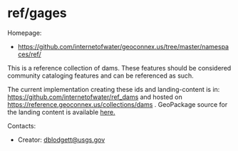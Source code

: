 ref/gages
===

Homepage:
* https://github.com/internetofwater/geoconnex.us/tree/master/namespaces/ref/

This is a reference collection of dams. These features should be considered community cataloging features and can be referenced as such.

The current implementation creating these ids and landing-content is in: https://github.com/internetofwater/ref_dams and hosted on https://reference.geoconnex.us/collections/dams . GeoPackage source for the landing content is available [here.](https://www.hydroshare.org/resource/4a22e88e689949afa1cf71ae009eaf1b/data/contents/ref_dams.gpkg)

Contacts: 
* Creator: <dblodgett@usgs.gov>
